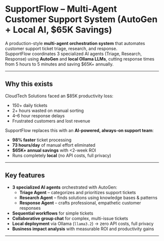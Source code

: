 # SupportFlow – Multi-Agent Customer Support System (AutoGen + Local AI, $65K Savings)

A production-style **multi-agent orchestration system** that automates customer support ticket triage, research, and response.  
SupportFlow coordinates 3 specialized AI agents (Triage, Research, Response) using **AutoGen** and **local Ollama LLMs**, cutting response times from 5 hours to 5 minutes and saving $65K+ annually.

---

## Why this exists

CloudTech Solutions faced an $85K productivity loss:  
- 150+ daily tickets  
- 2+ hours wasted on manual sorting  
- 4–6 hour response delays  
- Frustrated customers and lost revenue  

SupportFlow replaces this with an **AI-powered, always-on support team**:  
- **98% faster** ticket processing  
- **73 hours/day** of manual effort eliminated  
- **$65K+ annual savings** with <2-week ROI  
- Runs completely **local** (no API costs, full privacy)  

---

## Key features

- **3 specialized AI agents** orchestrated with AutoGen:  
  - **Triage Agent** – categorizes and prioritizes support tickets  
  - **Research Agent** – finds solutions using knowledge bases & patterns  
  - **Response Agent** – crafts professional, empathetic customer responses  
- **Sequential workflows** for simple tickets  
- **Collaborative group chat** for complex, multi-issue tickets  
- **Local deployment** via Ollama (`llama3.2`) → zero API costs, full privacy  
- **Business impact analysis** with measurable ROI and productivity gains  

---


